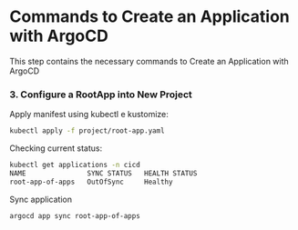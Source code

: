 # Commands to Create an Application with ArgoCD

This step contains the necessary commands to Create an Application with ArgoCD

### 3. Configure a RootApp into New Project
Apply manifest using kubectl e kustomize:

```sh
kubectl apply -f project/root-app.yaml
```

Checking current status:

```sh
kubectl get applications -n cicd
NAME               SYNC STATUS   HEALTH STATUS
root-app-of-apps   OutOfSync     Healthy
```

Sync application

```sh
argocd app sync root-app-of-apps
```